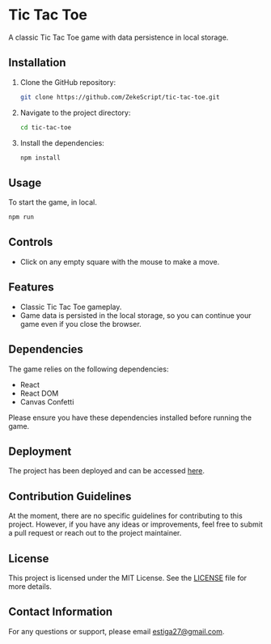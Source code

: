 # Tic Tac Toe

A classic Tic Tac Toe game with data persistence in local storage.

## Installation

1. Clone the GitHub repository:

   ```bash
   git clone https://github.com/ZekeScript/tic-tac-toe.git
   ```

2. Navigate to the project directory:

   ```bash
   cd tic-tac-toe
   ```

3. Install the dependencies:

   ```bash
   npm install
   ```

## Usage

To start the game, in local.

   ```bash
   npm run
   ```

## Controls

- Click on any empty square with the mouse to make a move.

## Features

- Classic Tic Tac Toe gameplay.
- Game data is persisted in the local storage, so you can continue your game even if you close the browser.

## Dependencies

The game relies on the following dependencies:

- React
- React DOM
- Canvas Confetti

Please ensure you have these dependencies installed before running the game.

## Deployment

The project has been deployed and can be accessed [here](https://tic-tac-toe-dusky-chi.vercel.app/).

## Contribution Guidelines

At the moment, there are no specific guidelines for contributing to this project. However, if you have any ideas or improvements, feel free to submit a pull request or reach out to the project maintainer.

## License

This project is licensed under the MIT License. See the [LICENSE](LICENSE) file for more details.

## Contact Information

For any questions or support, please email estiga27@gmail.com.
